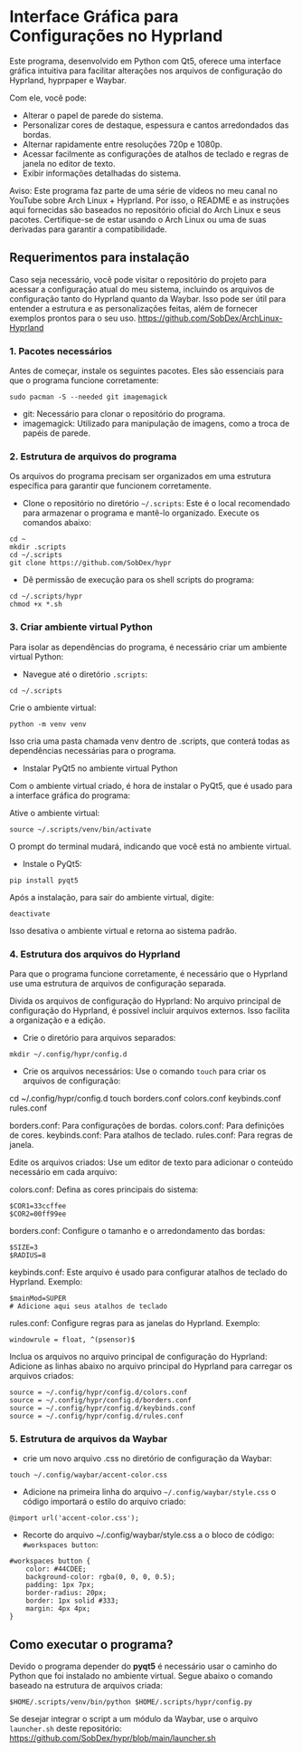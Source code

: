 # Interface Gráfica para Configurações no Hyprland 

Este programa, desenvolvido em Python com Qt5, oferece uma interface gráfica intuitiva para facilitar alterações nos arquivos de configuração do Hyprland, hyprpaper e Waybar.

Com ele, você pode:

- Alterar o papel de parede do sistema.
- Personalizar cores de destaque, espessura e cantos arredondados das bordas.
- Alternar rapidamente entre resoluções 720p e 1080p.
- Acessar facilmente as configurações de atalhos de teclado e regras de janela no editor de texto.
- Exibir informações detalhadas do sistema.

Aviso: Este programa faz parte de uma série de vídeos no meu canal no YouTube sobre Arch Linux + Hyprland. Por isso, o README e as instruções aqui fornecidas são baseados no repositório oficial do Arch Linux e seus pacotes. Certifique-se de estar usando o Arch Linux ou uma de suas derivadas para garantir a compatibilidade.

## Requerimentos para instalação

Caso seja necessário, você pode visitar o repositório do projeto para acessar a configuração atual do meu sistema, incluindo os arquivos de configuração tanto do Hyprland quanto da Waybar. Isso pode ser útil para entender a estrutura e as personalizações feitas, além de fornecer exemplos prontos para o seu uso.
https://github.com/SobDex/ArchLinux-Hyprland

### 1. Pacotes necessários

Antes de começar, instale os seguintes pacotes. Eles são essenciais para que o programa funcione corretamente:

```
sudo pacman -S --needed git imagemagick
```
- git: Necessário para clonar o repositório do programa.
- imagemagick: Utilizado para manipulação de imagens, como a troca de papéis de parede.

### 2. Estrutura de arquivos do programa

Os arquivos do programa precisam ser organizados em uma estrutura específica para garantir que funcionem corretamente.

- Clone o repositório no diretório `~/.scripts`:
Este é o local recomendado para armazenar o programa e mantê-lo organizado. Execute os comandos abaixo:
```
cd ~
mkdir .scripts
cd ~/.scripts
git clone https://github.com/SobDex/hypr
```
- Dê permissão de execução para os shell scripts do programa:
```
cd ~/.scripts/hypr
chmod +x *.sh
```

### 3. Criar ambiente virtual Python

Para isolar as dependências do programa, é necessário criar um ambiente virtual Python:

- Navegue até o diretório `.scripts`:
```
cd ~/.scripts
```

Crie o ambiente virtual:
```
python -m venv venv
```
Isso cria uma pasta chamada venv dentro de .scripts, que conterá todas as dependências necessárias para o programa.

- Instalar PyQt5 no ambiente virtual Python

Com o ambiente virtual criado, é hora de instalar o PyQt5, que é usado para a interface gráfica do programa:

Ative o ambiente virtual:
```
source ~/.scripts/venv/bin/activate
```
O prompt do terminal mudará, indicando que você está no ambiente virtual.

- Instale o PyQt5:
```
pip install pyqt5
```
Após a instalação, para sair do ambiente virtual, digite:
```
deactivate
```
Isso desativa o ambiente virtual e retorna ao sistema padrão.

### 4. Estrutura dos arquivos do Hyprland

Para que o programa funcione corretamente, é necessário que o Hyprland use uma estrutura de arquivos de configuração separada.

Divida os arquivos de configuração do Hyprland:
No arquivo principal de configuração do Hyprland, é possível incluir arquivos externos. Isso facilita a organização e a edição.

- Crie o diretório para arquivos separados:
```
mkdir ~/.config/hypr/config.d
```

- Crie os arquivos necessários:
Use o comando `touch` para criar os arquivos de configuração:

cd ~/.config/hypr/config.d
touch borders.conf colors.conf keybinds.conf rules.conf

borders.conf: Para configurações de bordas.
colors.conf: Para definições de cores.
keybinds.conf: Para atalhos de teclado.
rules.conf: Para regras de janela.

Edite os arquivos criados:
Use um editor de texto para adicionar o conteúdo necessário em cada arquivo:

colors.conf:
Defina as cores principais do sistema:
```
$COR1=33ccffee
$COR2=00ff99ee
```

borders.conf:
Configure o tamanho e o arredondamento das bordas:

```
$SIZE=3
$RADIUS=8
```

keybinds.conf:
Este arquivo é usado para configurar atalhos de teclado do Hyprland. Exemplo:

```
$mainMod=SUPER
# Adicione aqui seus atalhos de teclado
```

rules.conf:
Configure regras para as janelas do Hyprland. Exemplo:
```
windowrule = float, ^(psensor)$
```

Inclua os arquivos no arquivo principal de configuração do Hyprland:
Adicione as linhas abaixo no arquivo principal do Hyprland para carregar os arquivos criados:
```
source = ~/.config/hypr/config.d/colors.conf
source = ~/.config/hypr/config.d/borders.conf
source = ~/.config/hypr/config.d/keybinds.conf
source = ~/.config/hypr/config.d/rules.conf
```
### 5. Estrutura de arquivos da Waybar

- crie um novo arquivo .css no diretório de configuração da Waybar:

```
touch ~/.config/waybar/accent-color.css
```
- Adicione na primeira linha do arquivo `~/.config/waybar/style.css` o código importará o estilo do arquivo criado:
```
@import url('accent-color.css');
```
- Recorte do arquivo ~/.config/waybar/style.css a o bloco de código: `#workspaces button`:
```
#workspaces button {
    color: #44CDEE;
    background-color: rgba(0, 0, 0, 0.5);
    padding: 1px 7px;
    border-radius: 20px;
    border: 1px solid #333;
    margin: 4px 4px;
}
```

## Como executar o programa?

Devido o programa depender do **pyqt5** é necessário usar o caminho do Python que foi instalado no ambiente virtual. Segue abaixo o comando baseado na estrutura de arquivos criada:
```
$HOME/.scripts/venv/bin/python $HOME/.scripts/hypr/config.py
```
Se desejar integrar o script a um módulo da Waybar, use o arquivo `launcher.sh` deste repositório:
https://github.com/SobDex/hypr/blob/main/launcher.sh
